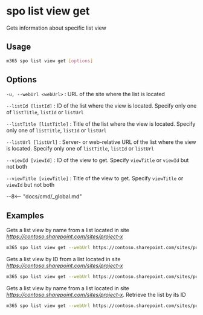 # spo list view get

Gets information about specific list view

## Usage

```sh
m365 spo list view get [options]
```

## Options

`-u, --webUrl <webUrl>`
: URL of the site where the list is located

`--listId [listId]`
: ID of the list where the view is located. Specify only one of `listTitle`, `listId` or `listUrl`

`--listTitle [listTitle]`
: Title of the list where the view is located. Specify only one of `listTitle`, `listId` or `listUrl`

`--listUrl [listUrl]`
: Server- or web-relative URL of the list where the view is located. Specify only one of `listTitle`, `listId` or `listUrl`

`--viewId [viewId]`
: ID of the view to get. Specify `viewTitle` or `viewId` but not both

`--viewTitle [viewTitle]`
: Title of the view to get. Specify `viewTitle` or `viewId` but not both

--8<-- "docs/cmd/_global.md"

## Examples

Gets a list view by name from a list located in site _https://contoso.sharepoint.com/sites/project-x_

```sh
m365 spo list view get --webUrl https://contoso.sharepoint.com/sites/project-x --listTitle 'My List' --viewTitle 'All Items'
```

Gets a list view by ID from a list located in site _https://contoso.sharepoint.com/sites/project-x_

```sh
m365 spo list view get --webUrl https://contoso.sharepoint.com/sites/project-x --listUrl 'Lists/My List' --viewId 330f29c5-5c4c-465f-9f4b-7903020ae1ce
```

Gets a list view by name from a list located in site _https://contoso.sharepoint.com/sites/project-x_. Retrieve the list by its ID

```sh
m365 spo list view get --webUrl https://contoso.sharepoint.com/sites/project-x --listId 330f29c5-5c4c-465f-9f4b-7903020ae1c1 --viewTitle 'All Items'
```

